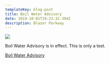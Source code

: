 ```yaml
---
templateKey: blog-post
title: Boil Water Advisory
date: 2019-10-01T19:23:32.394Z
description: Blazer Parkway
---
```

![](/img/boilwater1.jpeg)

Boil Water Advisory is in effect.  This is only a test.

[Boil Water Advisory](/map/?layer=Advisory&feature=20)

